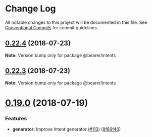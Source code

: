 # Change Log

All notable changes to this project will be documented in this file.
See [Conventional Commits](https://conventionalcommits.org) for commit guidelines.

<a name="0.22.4"></a>
## [0.22.4](https://github.com/BearerSH/bearer/compare/v0.22.2...v0.22.4) (2018-07-23)




**Note:** Version bump only for package @bearer/intents

<a name="0.22.3"></a>
## [0.22.3](https://github.com/BearerSH/bearer/compare/v0.22.3-0...v0.22.3) (2018-07-23)




**Note:** Version bump only for package @bearer/intents

<a name="0.19.0"></a>
# [0.19.0](https://github.com/BearerSH/bearer/compare/v0.18.0...v0.19.0) (2018-07-19)


### Features

* **generator:** Improve Intent generator  ([#113](https://github.com/BearerSH/bearer/issues/113)) ([8f86f46](https://github.com/BearerSH/bearer/commit/8f86f46))
